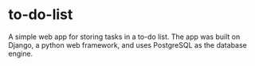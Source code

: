 # to-do-list
A simple web app for storing tasks in a to-do list.  The app was built on Django, a python web framework, and uses PostgreSQL as the database engine.

